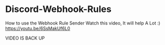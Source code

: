 # Discord-Webhook-Rules
How to use the Webhook Rule Sender
Watch this video, It will help A Lot :)
https://youtu.be/6SsMakUf6L0

VIDEO IS BACK UP


